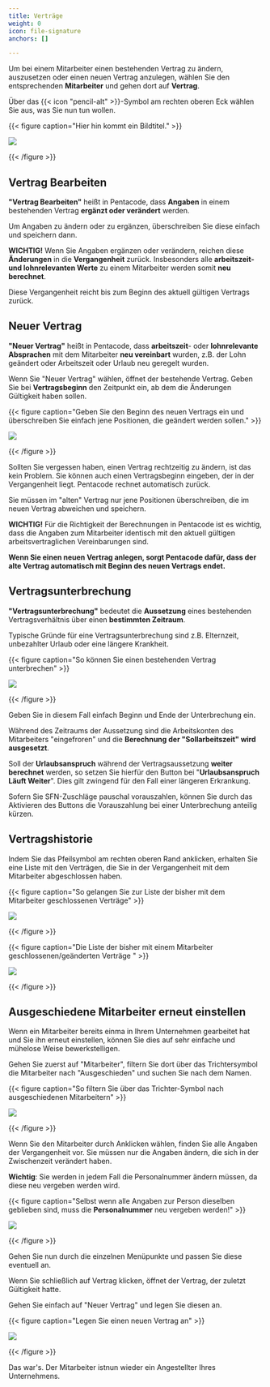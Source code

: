 ```yaml
---
title: Verträge
weight: 0
icon: file-signature
anchors: []

---
```

Um bei einem Mitarbeiter einen bestehenden Vertrag zu ändern, auszusetzen oder einen neuen Vertrag anzulegen, wählen Sie den entsprechenden **Mitarbeiter** und gehen dort auf **Vertrag**.

Über das {{< icon "pencil-alt" >}}-Symbol am rechten oberen Eck wählen Sie aus, was Sie nun tun wollen.

{{< figure caption="Hier hin kommt ein Bildtitel." >}}

![](/uploads/vertrag-bearbeiten-allg.png)

{{< /figure >}}

## Vertrag Bearbeiten

**"Vertrag Bearbeiten"** heißt in Pentacode, dass **Angaben** in einem bestehenden Vertrag **ergänzt oder verändert** werden.

Um Angaben zu ändern oder zu ergänzen, überschreiben Sie diese einfach und speichern dann.

**WICHTIG!** Wenn Sie Angaben ergänzen oder verändern, reichen diese **Änderungen** in die **Vergangenheit** zurück. Insbesonders alle **arbeitszeit- und lohnrelevanten Werte** zu einem Mitarbeiter werden somit **neu berechnet**.

Diese Vergangenheit reicht bis zum Beginn des aktuell gültigen Vertrags zurück.

## Neuer Vertrag

**"Neuer Vertrag"** heißt in Pentacode, dass **arbeitszeit**- oder **lohnrelevante Absprachen** mit dem Mitarbeiter **neu vereinbart** wurden, z.B. der Lohn geändert oder Arbeitszeit oder Urlaub neu geregelt wurden.

Wenn Sie "Neuer Vertrag" wählen, öffnet der bestehende Vertrag. Geben Sie bei **Vertragsbeginn** den Zeitpunkt ein, ab dem die Änderungen Gültigkeit haben sollen.

{{< figure caption="Geben Sie den Beginn des neuen Vertrags ein und überschreiben Sie einfach jene Positionen, die geändert werden sollen." >}}

![](/uploads/neuer-vertrag.png)

{{< /figure >}}

Sollten Sie vergessen haben, einen Vertrag rechtzeitig zu ändern, ist das kein Problem. Sie können auch einen Vertragsbeginn eingeben, der in der Vergangenheit liegt. Pentacode rechnet automatisch zurück.

Sie müssen im "alten" Vertrag nur jene Positionen überschreiben, die im neuen Vertrag abweichen und speichern.

**WICHTIG!** Für die Richtigkeit der Berechnungen in Pentacode ist es wichtig, dass die Angaben zum Mitarbeiter identisch mit den aktuell gültigen arbeitsvertraglichen Vereinbarungen sind.

**Wenn Sie einen neuen Vertrag anlegen, sorgt Pentacode dafür, dass der alte Vertrag automatisch mit Beginn des neuen Vertrags endet.**

## Vertragsunterbrechung

**"Vertragsunterbrechung"** bedeutet die **Aussetzung** eines bestehenden Vertragsverhältnis über einen **bestimmten Zeitraum**.

Typische Gründe für eine Vertragsunterbrechung sind z.B. Elternzeit, unbezahlter Urlaub oder eine längere Krankheit.

{{< figure caption="So können Sie einen bestehenden Vertrag unterbrechen" >}}

![](/uploads/vertragsunterbrechung.png)

{{< /figure >}}

Geben Sie in diesem Fall einfach Beginn und Ende der Unterbrechung ein.

Während des Zeitraums der Aussetzung sind die Arbeitskonten des Mitarbeiters "eingefroren" und die **Berechnung der "Sollarbeitszeit" wird ausgesetzt**.

Soll der **Urlaubsanspruch** während der Vertragsaussetzung **weiter berechnet** werden, so setzen Sie hierfür den Button bei "**Urlaubsanspruch Läuft Weiter**". Dies gilt zwingend für den Fall einer längeren Erkrankung.

Sofern Sie SFN-Zuschläge pauschal vorauszahlen, können Sie durch das Aktivieren des Buttons die Vorauszahlung bei einer Unterbrechung anteilig kürzen.

## Vertragshistorie

Indem Sie das Pfeilsymbol am rechten oberen Rand anklicken, erhalten Sie eine Liste mit den Verträgen, die Sie in der Vergangenheit mit dem Mitarbeiter abgeschlossen haben.

{{< figure caption="So gelangen Sie zur Liste der bisher mit dem Mitarbeiter geschlossenen Verträge" >}}

![](/uploads/vertragshistorie1.png)

{{< /figure >}}

{{< figure caption="Die Liste der bisher mit einem Mitarbeiter geschlossenen/geänderten Verträge " >}}

![](/uploads/vertragshistorie2.png)

{{< /figure >}}

## Ausgeschiedene Mitarbeiter erneut einstellen

Wenn ein Mitarbeiter bereits einma in Ihrem Unternehmen gearbeitet hat und Sie ihn erneut einstellen, können Sie dies auf sehr einfache und mühelose Weise bewerkstelligen.

Gehen Sie zuerst auf "Mitarbeiter", filtern Sie dort über das Trichtersymbol die Mitarbeiter nach "Ausgeschieden" und suchen Sie nach dem Namen.

{{< figure caption="So filtern Sie über das Trichter-Symbol nach ausgeschiedenen Mitarbeitern" >}}

![](/uploads/erneut-einstellen1.png)

{{< /figure >}}

Wenn Sie den Mitarbeiter durch Anklicken wählen, finden Sie alle Angaben der Vergangenheit vor. Sie müssen nur die Angaben ändern, die sich in der Zwischenzeit verändert haben.

**Wichtig**: Sie werden in jedem Fall die Personalnummer ändern müssen, da diese neu vergeben werden wird.

{{< figure caption="Selbst wenn alle Angaben zur Person dieselben geblieben sind, muss die **Personalnummer** neu vergeben werden!" >}}

![](/uploads/erneut-einstellen2.png)

{{< /figure >}}

Gehen Sie nun durch die einzelnen Menüpunkte und passen Sie diese eventuell an.

Wenn Sie schließlich auf Vertrag klicken, öffnet der Vertrag, der zuletzt Gültigkeit hatte.

Gehen Sie einfach auf "Neuer Vertrag" und legen Sie diesen an.

{{< figure caption="Legen Sie einen neuen Vertrag an" >}}

![](/uploads/erneut-einstellen3.png)

{{< /figure >}}

Das war's. Der Mitarbeiter istnun wieder ein Angestellter Ihres Unternehmens.